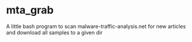 # mta_grab
A little bash program to scan malware-traffic-analysis.net for new articles and download all samples to a given dir

